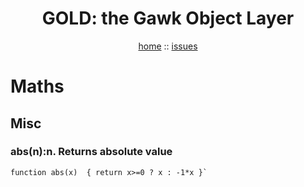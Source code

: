 <a name=top>
<h1 align=center>GOLD: the Gawk Object Layer</h1>
<p  align=center>
<a href="http://github.com/golden/one/master/blob/README.md#top">home</a> :: 
<a href="http://github.com/golden/issues">issues</a> 
</p>

# Maths

## Misc

### abs(n):n.  Returns absolute value 
```
function abs(x)  { return x>=0 ? x : -1*x }`
```
